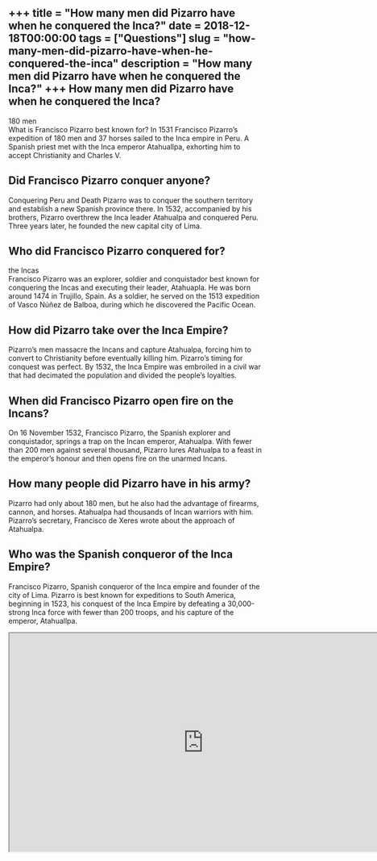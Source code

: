 +++
title = "How many men did Pizarro have when he conquered the Inca?"
date = 2018-12-18T00:00:00
tags = ["Questions"]
slug = "how-many-men-did-pizarro-have-when-he-conquered-the-inca"
description = "How many men did Pizarro have when he conquered the Inca?"
+++
How many men did Pizarro have when he conquered the Inca?
---------------------------------------------------------

180 men  
What is Francisco Pizarro best known for? In 1531 Francisco Pizarro’s expedition of 180 men and 37 horses sailed to the Inca empire in Peru. A Spanish priest met with the Inca emperor Atahuallpa, exhorting him to accept Christianity and Charles V.

Did Francisco Pizarro conquer anyone?
-------------------------------------

Conquering Peru and Death Pizarro was to conquer the southern territory and establish a new Spanish province there. In 1532, accompanied by his brothers, Pizarro overthrew the Inca leader Atahualpa and conquered Peru. Three years later, he founded the new capital city of Lima.

Who did Francisco Pizarro conquered for?
----------------------------------------

the Incas  
Francisco Pizarro was an explorer, soldier and conquistador best known for conquering the Incas and executing their leader, Atahuapla. He was born around 1474 in Trujillo, Spain. As a soldier, he served on the 1513 expedition of Vasco Núñez de Balboa, during which he discovered the Pacific Ocean.

How did Pizarro take over the Inca Empire?
------------------------------------------

Pizarro’s men massacre the Incans and capture Atahualpa, forcing him to convert to Christianity before eventually killing him. Pizarro’s timing for conquest was perfect. By 1532, the Inca Empire was embroiled in a civil war that had decimated the population and divided the people’s loyalties.

When did Francisco Pizarro open fire on the Incans?
---------------------------------------------------

On 16 November 1532, Francisco Pizarro, the Spanish explorer and conquistador, springs a trap on the Incan emperor, Atahualpa. With fewer than 200 men against several thousand, Pizarro lures Atahualpa to a feast in the emperor’s honour and then opens fire on the unarmed Incans.

How many people did Pizarro have in his army?
---------------------------------------------

Pizarro had only about 180 men, but he also had the advantage of firearms, cannon, and horses. Atahualpa had thousands of Incan warriors with him. Pizarro’s secretary, Francisco de Xeres wrote about the approach of Atahualpa.

Who was the Spanish conqueror of the Inca Empire?
-------------------------------------------------

Francisco Pizarro, Spanish conqueror of the Inca empire and founder of the city of Lima. Pizarro is best known for expeditions to South America, beginning in 1523, his conquest of the Inca Empire by defeating a 30,000-strong Inca force with fewer than 200 troops, and his capture of the emperor, Atahuallpa.

<iframe allow="accelerometer; autoplay; clipboard-write; encrypted-media; gyroscope; picture-in-picture" allowfullscreen="" class="__youtube_prefs__  epyt-is-override  no-lazyload" data-no-lazy="1" data-origheight="433" data-origwidth="770" data-skipgform_ajax_framebjll="" height="433" id="_ytid_56786" loading="lazy" src="https://www.youtube.com/embed/y40ok4k7k98?enablejsapi=1&autoplay=0&cc_load_policy=0&cc_lang_pref=&iv_load_policy=1&loop=0&modestbranding=0&rel=1&fs=1&playsinline=0&autohide=2&theme=dark&color=red&controls=1&" title="YouTube player" width="770"></iframe>